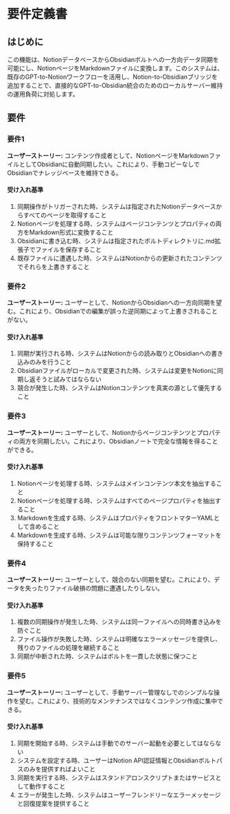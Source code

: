 # 要件定義書

## はじめに

この機能は、NotionデータベースからObsidianボルトへの一方向データ同期を可能にし、NotionページをMarkdownファイルに変換します。このシステムは、既存のGPT-to-Notionワークフローを活用し、Notion-to-Obsidianブリッジを追加することで、直接的なGPT-to-Obsidian統合のためのローカルサーバー維持の運用負荷に対処します。

## 要件

### 要件1

**ユーザーストーリー:** コンテンツ作成者として、NotionページをMarkdownファイルとしてObsidianに自動同期したい。これにより、手動コピーなしでObsidianでナレッジベースを維持できる。

#### 受け入れ基準

1. 同期操作がトリガーされた時、システムは指定されたNotionデータベースからすべてのページを取得すること
2. Notionページを処理する時、システムはページコンテンツとプロパティの両方をMarkdown形式に変換すること
3. Obsidianに書き込む時、システムは指定されたボルトディレクトリに.md拡張子でファイルを保存すること
4. 既存ファイルに遭遇した時、システムはNotionからの更新されたコンテンツでそれらを上書きすること

### 要件2

**ユーザーストーリー:** ユーザーとして、NotionからObsidianへの一方向同期を望む。これにより、Obsidianでの編集が誤った逆同期によって上書きされることがない。

#### 受け入れ基準

1. 同期が実行される時、システムはNotionからの読み取りとObsidianへの書き込みのみを行うこと
2. Obsidianファイルがローカルで変更された時、システムは変更をNotionに同期し返そうと試みてはならない
3. 競合が発生した時、システムはNotionコンテンツを真実の源として優先すること

### 要件3

**ユーザーストーリー:** ユーザーとして、Notionからページコンテンツとプロパティの両方を同期したい。これにより、Obsidianノートで完全な情報を得ることができる。

#### 受け入れ基準

1. Notionページを処理する時、システムはメインコンテンツ本文を抽出すること
2. Notionページを処理する時、システムはすべてのページプロパティを抽出すること
3. Markdownを生成する時、システムはプロパティをフロントマターYAMLとして含めること
4. Markdownを生成する時、システムは可能な限りコンテンツフォーマットを保持すること

### 要件4

**ユーザーストーリー:** ユーザーとして、競合のない同期を望む。これにより、データを失ったりファイル破損の問題に遭遇したりしない。

#### 受け入れ基準

1. 複数の同期操作が発生した時、システムは同一ファイルへの同時書き込みを防ぐこと
2. ファイル操作が失敗した時、システムは明確なエラーメッセージを提供し、残りのファイルの処理を継続すること
3. 同期が中断された時、システムはボルトを一貫した状態に保つこと

### 要件5

**ユーザーストーリー:** ユーザーとして、手動サーバー管理なしでのシンプルな操作を望む。これにより、技術的なメンテナンスではなくコンテンツ作成に集中できる。

#### 受け入れ基準

1. 同期を開始する時、システムは手動でのサーバー起動を必要としてはならない
2. システムを設定する時、ユーザーはNotion API認証情報とObsidianボルトパスのみを提供すればよいこと
3. 同期を実行する時、システムはスタンドアロンスクリプトまたはサービスとして動作すること
4. エラーが発生した時、システムはユーザーフレンドリーなエラーメッセージと回復提案を提供すること
